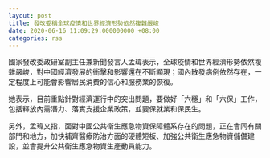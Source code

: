 ```yaml
---
layout: post
title: 發改委稱全球疫情和世界經濟形勢依然複雜嚴峻
date: 2020-06-16 11:09:29.000000000 +08:00
categories: rss
---
```


國家發改委政研室副主任兼新聞發言人孟瑋表示，全球疫情和世界經濟形勢依然複雜嚴峻，對中國經濟發展的衝擊和影響還在不斷顯現；國內散發病例依然存在，一定程度上可能會影響居民消費的信心和服務業的恢復。

她表示，目前重點針對經濟運行中的突出問題，要做好「六穩」和「六保」工作，包括釋放內需潛力、落實支援企業政策，並要保就業和保民生。

另外，孟瑋又指，面對中國公共衛生應急物資保障體系存在的問題，正在會同有關部門和地方，加快補齊醫療防治方面的硬體短板、加強公共衛生應急物資儲備建設，並會提升公共衛生應急物資生產動員能力。
